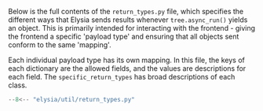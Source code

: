 Below is the full contents of the `return_types.py` file, which specifies the different ways that Elysia sends results whenever `tree.async_run()` yields an object. This is primarily intended for interacting with the frontend - giving the frontend a specific 'payload type' and ensuring that all objects sent conform to the same 'mapping'.

Each individual payload type has its own mapping. In this file, the keys of each dictionary are the allowed fields, and the values are descriptions for each field. The `specific_return_types` has broad descriptions of each class.

```python
--8<-- "elysia/util/return_types.py"
```